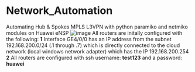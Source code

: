 # Network_Automation
Automating Hub &amp; Spokes MPLS L3VPN with python paramiko and netmiko modules on Huawei eNSP
![image](https://github.com/EyadNasr/Network_Automation/assets/62260537/7dfbe457-fbca-4a3f-92e3-420881c64c45)
All routers are initally configured with the following:
**1** Interface GE4/0/0 has an IP address from the subnet 192.168.200.0/24 (.1 through .7) which is directly connected to the cloud network (local windows network adapter) which has the IP 192.168.200.254
**2** All routers are configured with ssh username: **test123** and a password: **huawei**

